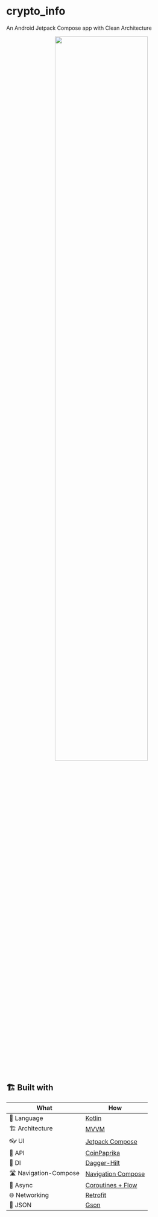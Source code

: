 # crypto_info
An Android Jetpack Compose app with Clean Architecture

<center> <img src="https://user-images.githubusercontent.com/48637183/148700654-f5d10436-be66-4e75-bfea-ad979cfdf7ea.jpeg" width="70%"></img> </center>

## 🏗️️ Built with

| What            | How                        |
|----------------    |------------------------------    |
| 📝  Language    | [Kotlin](https://kotlinlang.org/)                            |
| 🏗  Architecture    | [MVVM](https://en.wikipedia.org/wiki/Model%E2%80%93view%E2%80%93viewmodel)                            |
| 👓  UI              | [Jetpack Compose](https://developer.android.com/jetpack/compose)                                      |
| 🧠  API    | [CoinPaprika](https://api.coinpaprika.com/)                            |
| 💉  DI                | [Dagger-Hilt](https://dagger.dev/hilt/)                        |
| 🛣️  Navigation-Compose        | [Navigation Compose](https://developer.android.com/jetpack/compose/navigation)                        |
| 🌊  Async            | [Coroutines + Flow](https://kotlinlang.org/docs/coroutines-overview.html)                |
| 🌐  Networking        | [Retrofit](https://github.com/square/retrofit)                        |
| 📄  JSON            | [Gson](https://github.com/google/gson)                            |
